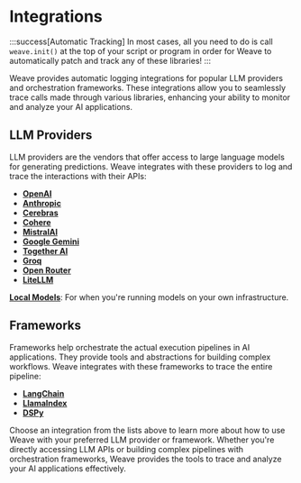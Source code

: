 # Integrations

:::success[Automatic Tracking]
In most cases, all you need to do is call `weave.init()` at the top of your script or program in order for Weave to automatically patch and track any of these libraries!
:::

Weave provides automatic logging integrations for popular LLM providers and orchestration frameworks. These integrations allow you to seamlessly trace calls made through various libraries, enhancing your ability to monitor and analyze your AI applications.

## LLM Providers

LLM providers are the vendors that offer access to large language models for generating predictions. Weave integrates with these providers to log and trace the interactions with their APIs:

- **[OpenAI](/guides/integrations/openai)**
- **[Anthropic](/guides/integrations/anthropic)**
- **[Cerebras](/guides/integrations/cerebras)**
- **[Cohere](/guides/integrations/cohere)**
- **[MistralAI](/guides/integrations/mistral)**
- **[Google Gemini](/guides/integrations/google-gemini)**
- **[Together AI](/guides/integrations/together_ai)**
- **[Groq](/guides/integrations/groq)**
- **[Open Router](/guides/integrations/openrouter)**
- **[LiteLLM](/guides/integrations/litellm)**


**[Local Models](/guides/integrations/local_models)**: For when you're running models on your own infrastructure.

## Frameworks

Frameworks help orchestrate the actual execution pipelines in AI applications. They provide tools and abstractions for building complex workflows. Weave integrates with these frameworks to trace the entire pipeline:

- **[LangChain](/guides/integrations/langchain)**
- **[LlamaIndex](/guides/integrations/llamaindex)**
- **[DSPy](/guides/integrations/dspy)**



Choose an integration from the lists above to learn more about how to use Weave with your preferred LLM provider or framework. Whether you're directly accessing LLM APIs or building complex pipelines with orchestration frameworks, Weave provides the tools to trace and analyze your AI applications effectively.

